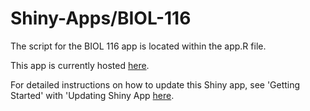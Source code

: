 # Shiny-Apps/BIOL-116

The script for the BIOL 116 app is located within the app.R file. 

This app is currently hosted [here](https://openscience.ok.ubc.ca/shiny/BIOL-116/).

For detailed instructions on how to update this Shiny app, see 'Getting Started' with 'Updating Shiny App [here](https://github.com/ubco-biology/Getting-started).

